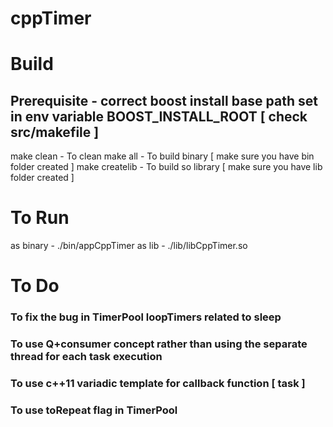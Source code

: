 # cppTimer

# Build
## Prerequisite - correct boost install base path set in env variable BOOST_INSTALL_ROOT [ check src/makefile ]
make clean - To clean
make all - To build binary [ make sure you have bin folder created ]
make createlib - To build so library [ make sure you have lib folder created ]

# To Run
as binary - ./bin/appCppTimer
as lib - ./lib/libCppTimer.so

# To Do
### To fix the bug in TimerPool loopTimers related to sleep
### To use Q+consumer concept rather than using the separate thread for each task execution
### To use c++11 variadic template for callback function [ task ]
### To use toRepeat flag in TimerPool
